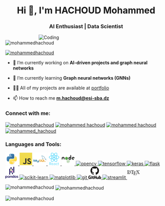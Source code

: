 <h1 align="center">Hi 👋, I'm HACHOUD Mohammed</h1> <h3 align="center">AI Enthusiast | Data Scientist </h3> <img align="right" alt="Coding" width="400" src="https://media4.giphy.com/media/qgQUggAC3Pfv687qPC/giphy.gif?cid=790b7611e0b17b3495bd7adb768d3f12538a52d952e8c344&rid=giphy.gif&ct=g"> <p align="left"> <img src="https://komarev.com/ghpvc/?username=mohammedhachoud&label=Profile%20views&color=0e75b6&style=flat" alt="mohammedhachoud" /> </p> <p align="left"> <a href="https://twitter.com/mohammedhachoud" target="blank"><img src="https://img.shields.io/twitter/follow/mohammedhachoud?logo=twitter&style=for-the-badge" alt="mohammedhachoud" /></a> </p>


- 🔭 I’m currently working on **AI-driven projects and graph neural networks**

- 🌱 I’m currently learning **Graph neural networks (GNNs)**

- 👨‍💻 All of my projects are available at [portfolio](https://mohammedhachoud.netlify.app)

- 📫 How to reach me **m.hachoud@esi-sba.dz**

<h3 align="left">Connect with me:</h3>
<p align="left">
<a href="https://twitter.com/mohammedhachoud" target="blank"><img align="center" src="https://raw.githubusercontent.com/rahuldkjain/github-profile-readme-generator/master/src/images/icons/Social/twitter.svg" alt="mohammedhachoud" height="30" width="40" /></a>
<a href="https://linkedin.com/in/mohammed hachoud" target="blank"><img align="center" src="https://raw.githubusercontent.com/rahuldkjain/github-profile-readme-generator/master/src/images/icons/Social/linked-in-alt.svg" alt="mohammed hachoud" height="30" width="40" /></a>
<a href="https://fb.com/mohammed hachoud" target="blank"><img align="center" src="https://raw.githubusercontent.com/rahuldkjain/github-profile-readme-generator/master/src/images/icons/Social/facebook.svg" alt="mohammed hachoud" height="30" width="40" /></a>
<a href="https://instagram.com/mohammed_hachoud" target="blank"><img align="center" src="https://raw.githubusercontent.com/rahuldkjain/github-profile-readme-generator/master/src/images/icons/Social/instagram.svg" alt="mohammed_hachoud" height="30" width="40" /></a>
</p>

<h3 align="left">Languages and Tools:</h3>
<p align="left"> <!-- Programmation --> <a href="https://www.python.org" target="_blank" rel="noreferrer"> <img src="https://raw.githubusercontent.com/devicons/devicon/master/icons/python/python-original.svg" alt="python" width="40" height="40"/> </a> <a href="https://developer.mozilla.org/en-US/docs/Web/JavaScript" target="_blank" rel="noreferrer"> <img src="https://raw.githubusercontent.com/devicons/devicon/master/icons/javascript/javascript-original.svg" alt="javascript" width="40" height="40"/> </a> <a href="https://www.mysql.com/" target="_blank" rel="noreferrer"> <img src="https://raw.githubusercontent.com/devicons/devicon/master/icons/mysql/mysql-original-wordmark.svg" alt="sql" width="40" height="40"/> </a> <a href="https://reactjs.org/" target="_blank" rel="noreferrer"> <img src="https://raw.githubusercontent.com/devicons/devicon/master/icons/react/react-original-wordmark.svg" alt="reactjs" width="40" height="40"/> </a> <a href="https://nodejs.org" target="_blank" rel="noreferrer"> <img src="https://raw.githubusercontent.com/devicons/devicon/master/icons/nodejs/nodejs-original-wordmark.svg" alt="nodejs" width="40" height="40"/> </a> <!-- Computer Vision -->
<a href="https://opencv.org/" target="_blank" rel="noreferrer"> <img src="https://www.vectorlogo.zone/logos/opencv/opencv-icon.svg" alt="opencv" width="40" height="40"/> </a> <a href="https://www.tensorflow.org/" target="_blank" rel="noreferrer"> <img src="https://www.vectorlogo.zone/logos/tensorflow/tensorflow-icon.svg" alt="tensorflow" width="40" height="40"/> </a> <a href="https://keras.io/" target="_blank" rel="noreferrer"> <img src="https://upload.wikimedia.org/wikipedia/commons/a/ae/Keras_logo.svg" alt="keras" width="40" height="40"/> </a> <a href="https://flask.palletsprojects.com/" target="_blank" rel="noreferrer"> <img src="https://upload.wikimedia.org/wikipedia/commons/3/3c/Flask_logo.svg" alt="flask" width="40" height="40"/> </a> <a href="https://pandas.pydata.org/" target="_blank" rel="noreferrer"> <img src="https://raw.githubusercontent.com/devicons/devicon/master/icons/pandas/pandas-original-wordmark.svg" alt="pandas" width="40" height="40"/> </a> <a href="https://scikit-learn.org/" target="_blank" rel="noreferrer"> <img src="https://upload.wikimedia.org/wikipedia/commons/0/05/Scikit_learn_logo_small.svg" alt="scikit-learn" width="40" height="40"/> </a> <a href="https://matplotlib.org/" target="_blank" rel="noreferrer"> <img src="https://matplotlib.org/_static/images/logo2.svg" alt="matplotlib" width="40" height="40"/> </a> <a href="https://git-scm.com/" target="_blank" rel="noreferrer"> <img src="https://www.vectorlogo.zone/logos/git-scm/git-scm-icon.svg" alt="git" width="40" height="40"/> </a> <a href="https://github.com/" target="_blank" rel="noreferrer"> <img src="https://raw.githubusercontent.com/devicons/devicon/master/icons/github/github-original-wordmark.svg" alt="github" width="40" height="40"/> </a> <a href="https://streamlit.io/" target="_blank" rel="noreferrer"> <img src="https://streamlit.io/images/brand/streamlit-logo-secondary-colormark-darktext.svg" alt="streamlit" width="40" height="40"/> </a> <a href="https://www.latex-project.org/" target="_blank" rel="noreferrer"> <img src="https://raw.githubusercontent.com/devicons/devicon/master/icons/latex/latex-original.svg" alt="latex" width="40" height="40"/> </a>

<p><img align="left" src="https://github-readme-stats.vercel.app/api/top-langs?username=mohammedhachoud&show_icons=true&locale=en&layout=compact" alt="mohammedhachoud" /></p>

<p>&nbsp;<img align="center" src="https://github-readme-stats.vercel.app/api?username=mohammedhachoud&show_icons=true&locale=en" alt="mohammedhachoud" /></p>

<p><img align="center" src="https://github-readme-streak-stats.herokuapp.com/?user=mohammedhachoud&" alt="mohammedhachoud" /></p>
